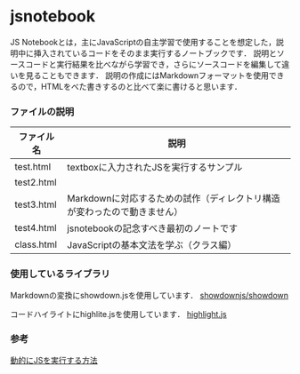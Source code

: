 jsnotebook
===============

JS Notebookとは，主にJavaScriptの自主学習で使用することを想定した，説明中に挿入されているコードをそのまま実行するノートブックです．
説明とソースコードと実行結果を比べながら学習でき，さらにソースコードを編集して違いを見ることもできます．
説明の作成にはMarkdownフォーマットを使用できるので，HTMLをべた書きするのと比べて楽に書けると思います．

### ファイルの説明

ファイル名 | 説明
--|--
test.html | textboxに入力されたJSを実行するサンプル
test2.html | 
test3.html | Markdownに対応するための試作（ディレクトリ構造が変わったので動きません）
test4.html | jsnotebookの記念すべき最初のノートです
class.html | JavaScriptの基本文法を学ぶ（クラス編）

### 使用しているライブラリ
Markdownの変換にshowdown.jsを使用しています．
[showdownjs/showdown](https://github.com/showdownjs/showdown)

コードハイライトにhighlite.jsを使用しています．
[highlight.js](https://highlightjs.org/)

### 参考
[動的にJSを実行する方法](https://qiita.com/w650/items/adb108649a0e2a86f334)
